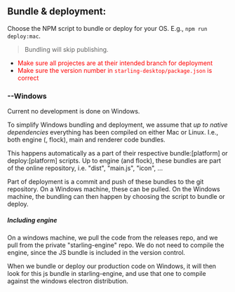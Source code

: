 ## Bundle & deployment:

Choose the NPM script to bundle or deploy for your OS. E.g., `npm run deploy:mac`. 

> Bundling will skip publishing. 

- <span style="color:red">Make sure all projectes are at their intended branch for deployment</span>
- <span style="color:red">Make sure the version number in `starling-desktop/package.json` is correct</span>

### --Windows

Current no development is done on Windows.

To simplify Windows bundling and deployment, we assume that *up to native dependencies* everything has been compiled on either Mac or Linux. I.e., both engine (, flock), main and renderer code bundles. 

This happens automatically as a part of their respective bundle:[platform] or deploy:[platform] scripts. Up to engine (and flock), these bundles are part of the online repository, i.e. "dist", "main.js", "icon", ...

Part of deployment is a commit and push of these bundles to the git repository. On a Windows machine, these can be pulled. On the Windows machine, the bundling can then happen by choosing the script to bundle or deploy. 

##### Including engine

On a windows machine, we pull the code from the releases repo, and we pull from the private "starling-engine" repo. We do not need to compile the engine, since the JS bundle is included in the version control. 

When we bundle or deploy our production code on Windows, it will then look for this js bundle in starling-engine, and use that one to compile against the windows electron distribution. 